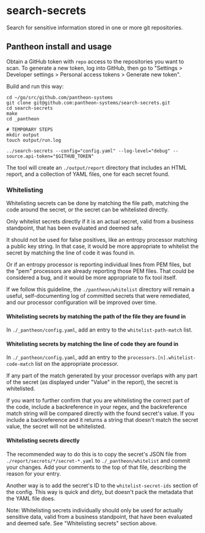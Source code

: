 # search-secrets

Search for sensitive information stored in one or more git repositories.

## Pantheon install and usage

Obtain a GitHub token with `repo` access to the repositories you want to scan. To generate a new token, log into
GitHub, then go to "Settings > Developer settings > Personal access tokens > Generate new token".

Build and run this way:

```shell script
cd ~/go/src/github.com/pantheon-systems
git clone git@github.com:pantheon-systems/search-secrets.git
cd search-secrets
make
cd _pantheon

# TEMPORARY STEPS
mkdir output
touch output/run.log

../search-secrets --config="config.yaml" --log-level="debug" --source.api-token="$GITHUB_TOKEN"
```

The tool will create an `./output/report` directory that includes an HTML report, and a collection of YAML files, one for
each secret found.

### Whitelisting

Whitelisting secrets can be done by matching the file path, matching the code around the secret, or the secret
can be whitelisted directly.

Only whitelist secrets directly if it is an actual secret, valid from a business standpoint, that has been
evaluated and deemed safe.

It should not be used for false positives, like an entropy processor matching a public key string. In that case, it would
be more appropriate to whitelist the secret by matching the line of code it was found in.

Or if an entropy processor is reporting individual lines from PEM files, but the "pem" processors are already reporting those PEM
files. That could be considered a bug, and it would be more appropriate to fix tool itself.

If we follow this guideline, the `./pantheon/whitelist` directory will remain a useful, self-documenting log of committed
secrets that were remediated, and our processor configuration will be improved over time.

#### Whitelisting secrets by matching the path of the file they are found in

In `./_pantheon/config.yaml`, add an entry to the `whitelist-path-match` list.

#### Whitelisting secrets by matching the line of code they are found in

In `./_pantheon/config.yaml`, add an entry to the `processors.[n].whitelist-code-match` list on the appropriate processor.

If any part of the match generated by your processor overlaps with any part of the secret (as displayed under "Value" in the
report), the secret is whitelisted. 

If you want to further confirm that you are whitelisting the correct part of the code, include a backreference in your
regex, and the backreference match string will be compared directly with the found secret's value. If you include a
backreference and it returns a string that doesn't match the secret value, the secret will not be whitelisted.

#### Whitelisting secrets directly

The recommended way to do this is to copy the secret's JSON file from `./report/secrets/*/secret-*.yaml` to `./_pantheon/whitelist` and
commit your changes. Add your comments to the top of that file, describing the reason for your entry.

Another way is to add the secret's ID to the `whitelist-secret-ids` section of the config. This way is quick and dirty,
but doesn't pack the metadata that the YAML file does.

Note: Whitelisting secrets individually should only be used for actually sensitive data, valid from a business
standpoint, that have been evaluated and deemed safe. See "Whitelisting secrets" section above.
